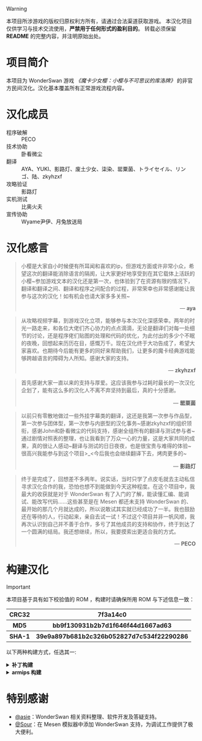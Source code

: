> [!WARNING]
> 本项目所涉游戏的版权归原权利方所有，请通过合法渠道获取游戏。
> 本汉化项目仅供学习与技术交流使用，**严禁用于任何形式的盈利目的**。
> 转载必须保留 **README** 的完整内容，并注明原始出处。

# 项目简介
本项目为 WonderSwan 游戏 *《魔卡少女樱：小樱与不可思议的库洛牌》* 的非官方民间汉化。汉化基本覆盖所有正常游戏流程内容。

# 汉化成员
<dl>
  <dt>程序破解</dt>
  <dd>PECO</dd>
  <dt>技术协助</dt>
  <dd>卧看微尘</dd>
  <dt>翻译</dt>
  <dd>AYA、YUKI、影路灯、废土少女、柒染、罂粟菌、トライセイル、リンゴ、陆、zkyhzxf</dd>
  <dt>攻略验证</dt>
  <dd>影路灯</dd>
  <dt>实机测试</dt>
  <dd>比奥火夫</dd>
  <dt>宣传协助</dt>
  <dd>Wyame尹伊、月兔放送局</dd>
</dl>

# 汉化感言
> 小樱是大家自小时候便有所耳闻和喜欢的ip，但游戏方面或许非常小众，希望这次的翻译能消除语言的隔阂，让大家更好地享受到在其它载体上活跃的小樱~参加游戏文本的汉化还是第一次，也体验到了在资源有限的情况下，翻译和翻译之间、翻译和程序之间配合的过程，非常荣幸也非常感谢能让我参与这次的汉化！如有机会也请大家多多关照~
> <div style="text-align: right">— <b>aya</b></div>

> 从攻略视频字幕，到游戏汉化立项，能够参与本次汉化深感荣幸。两年的时光一路走来，和各位大佬们齐心协力的点点滴滴，无论是翻译们对每一处细节的讨论，还是程序佬们贴图的处理和代码的优化，为此付出的多少个不眠的夜晚，回想起来历历在目，感慨万千。现在汉化终于大功告成了，希望大家喜欢。也期待今后能有更多的同好来帮助我们，让更多的魔卡经典游戏能够跨越语言的障碍为人所知。感谢大家的支持。
> <div style="text-align: right">— <b>zkyhzxf</b></div>

> 首先感谢大家一直以来的支持与厚爱。这应该我参与过耗时最长的一次汉化企划了，能有这么多的汉化人不离不弃坚持到最后，真的十分感谢。
> <div style="text-align: right">— <b>罂粟菌</b></div>

> 以前只有零散地做过一些外挂字幕类的翻译，这还是我第一次参与作品型，第一次参与团体型，第一次参与内嵌型的汉化事务~感谢zkyhzxf的组织领衔，感谢John和卧看微尘的代码支持，感谢全组所有的翻译与测试参与者~通过剧情对照表的整理，也让我看到了万众一心的力量，这是大家共同的成果，真的很让人感动~翻译与测试的日日夜夜，也是很宝贵与难得的体验~很高兴我能参与到这个项目>_<今后我也会继续翻译下去，烤肉更多的~
> <div style="text-align: right">— <b>影路灯</b></div>

> 终于是完成了，回想差不多两年。说实话，当时只学了点皮毛就去主动私信寻求汉化合作的我，恐怕也想不到能做到今天这种程度。在这个项目中，我最大的收获就是对于 WonderSwan 有了入门的了解，能读懂汇编、能调试、能改写代码……这些甚至是在 Mesen 都还未支持 WonderSwan 的、最开始的那几个月就达成的，所以说敢试其实就已经成功了一半。我也鼓励还在等待的人，行动起来，亲自去试一试！不过这个项目并非一帆风顺，我再次认识到自己并不善于合作，多亏了其他成员的支持和协作，终于到达了一个圆满的结局。我还想继续，所以，我要摸索出更适合我的方式。
> <div style="text-align: right">— <b>PECO</b></div>




# 构建汉化
> [!IMPORTANT]
> 本项目基于具有如下校验值的 ROM ，构建时请确保所用 ROM 与下述信息一致：
> <table>
>  <tr><th>CRC32</th><th>7f3a14c0</th></tr>
>  <tr><th>MD5</th><th>bb9f130931b2b7d1f646f44d1667ad63</th></tr>
>  <tr><th>SHA-1</th><th>39e9a897b681b2c326b052827d7c534f22290286</th></tr>
> </table>

以下两种构建方式，任选其一:

<details><summary><b>补丁构建</b></summary>

> [!TIP]
> 部分模拟器支持“软补丁”，只需将补丁文件与 ROM 文件置于同一目录，并确保两者文件名（不含扩展名）一致，即可自动加载补丁。

1. 从 Releases 下载 bps 格式的补丁文件。
2. 准备符合上述校验值的 ROM 文件。
3. 使用支持 bps 格式的补丁工具，将补丁应用于 ROM ，生成汉化后的 ROM 文件。

</details>

<details><summary><b>armips 构建</b></summary>

1. 克隆本仓库至本地，或下载仓库代码 ZIP 并解压。
2. 将符合校验值的 ROM 文件重命名为 `baserom.ws`，并放置于项目根目录（与 `main.asm` 同级）。
3. 运行 `build.bat`，将在根目录生成汉化后的 ROM 文件 `patched.ws`。

</details>

# 特别感谢
+ [@asie](https://github.com/asiekierka)：WonderSwan 相关资料整理、软件开发及答疑支持。
+ [@Sour](https://github.com/SourMesen)：在 Mesen 模拟器中添加 WonderSwan 支持，为调试工作提供了极大便利。